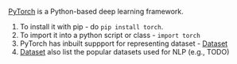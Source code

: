 [PyTorch](pytorch.org) is a Python-based deep learning framework. 
1. To install it with pip - do `pip install torch`.
1. To import it into a python script or class - `import torch`
1. PyTorch has inbuilt suppport for representing dataset - [Dataset](pytorch/dataset.md)
1. [Dataset](pytorch/dataset.md) also list the popular datasets used for NLP (e.g., TODO) 
